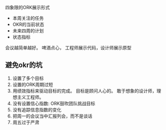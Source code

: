 四象限的ORK展示形式

- 本周关注的任务
- OKR的当前状态
- 未来四周的计划
- 状态指标

会议越简单越好。 啤酒点心， 工程师展示代码，设计师展示原型

## 避免okr的坑
1. 设置了多个目标
2. 设置的ORK周期过短
3. 用绩效指标来驱动目标的完成。 目标是顾问人心的。 敢于想象的设计师，理想主义工程师。
4. 没有设置信心指数: ORK鼓吹团队挑战目标
5. 没有追踪信息指数的变化
6. 把周一的会议当中汇报列会，而不是谈话
7. 周五过于严肃
